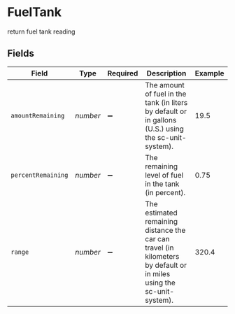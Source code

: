 # FuelTank

return fuel tank reading


## Fields

| Field                                                                                                                | Type                                                                                                                 | Required                                                                                                             | Description                                                                                                          | Example                                                                                                              |
| -------------------------------------------------------------------------------------------------------------------- | -------------------------------------------------------------------------------------------------------------------- | -------------------------------------------------------------------------------------------------------------------- | -------------------------------------------------------------------------------------------------------------------- | -------------------------------------------------------------------------------------------------------------------- |
| `amountRemaining`                                                                                                    | *number*                                                                                                             | :heavy_minus_sign:                                                                                                   | The amount of fuel in the tank (in liters by default or in gallons (U.S.) using the sc-unit-system).                 | 19.5                                                                                                                 |
| `percentRemaining`                                                                                                   | *number*                                                                                                             | :heavy_minus_sign:                                                                                                   | The remaining level of fuel in the tank (in percent).                                                                | 0.75                                                                                                                 |
| `range`                                                                                                              | *number*                                                                                                             | :heavy_minus_sign:                                                                                                   | The estimated remaining distance the car can travel (in kilometers by default or in miles using the sc-unit-system). | 320.4                                                                                                                |